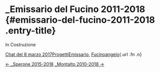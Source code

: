 \_Emissario del Fucino 2011-2018 {#emissario-del-fucino-2011-2018 .entry-title}
================================

In Costruzione

[Chat del 8 marzo 2017](index4efb.html?p=405 "Permalink a _Emissario del Fucino 2011-2018")[Progetti](index0b40.html?cat=9)[Emissario](index7457.html?tag=emissario), [Fucino](index11b4.html?tag=fucino)[angelo](indexcd64.html?author=1 "Vedi tutti gli articoli di angelo"){.url .fn .n}

[← \_Sperone 2015-2018](index23ea.html?p=403) [\_Montalto 2010-2018 →](indexffa6.html?p=407)

